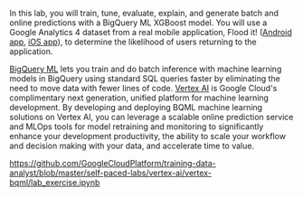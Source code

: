 
In this lab, you will train, tune, evaluate, explain, and generate batch and online predictions with a BigQuery ML XGBoost model. You will use a Google Analytics 4 dataset from a real mobile application, Flood it! ([Android app](https://play.google.com/store/apps/details?id=com.labpixies.flood), [iOS app](https://itunes.apple.com/us/app/flood-it%21/id476943146?mt=8)), to determine the likelihood of users returning to the application.

[BigQuery ML](https://cloud.google.com/bigquery-ml/docs/introduction) lets you train and do batch inference with machine learning models in BigQuery using standard SQL queries faster by eliminating the need to move data with fewer lines of code. [Vertex AI](https://cloud.google.com/vertex-ai) is Google Cloud's complimentary next generation, unified platform for machine learning development. By developing and deploying BQML machine learning solutions on Vertex AI, you can leverage a scalable online prediction service and MLOps tools for model retraining and monitoring to significantly enhance your development productivity, the ability to scale your workflow and decision making with your data, and accelerate time to value.


https://github.com/GoogleCloudPlatform/training-data-analyst/blob/master/self-paced-labs/vertex-ai/vertex-bqml/lab_exercise.ipynb